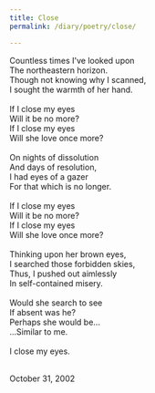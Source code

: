 ```yaml
---
title: Close
permalink: /diary/poetry/close/

---
```

<div class="poetry">

Countless times I've looked upon<br/>
The northeastern horizon.<br/>
Though not knowing why I scanned,<br/>
I sought the warmth of her hand.<br/>
<br/>
If I close my eyes<br/>
Will it be no more?<br/>
If I close my eyes<br/>
Will she love once more?<br/>
<br/>
On nights of dissolution<br/>
And days of resolution,<br/>
I had eyes of a gazer<br/>
For that which is no longer.<br/>
<br/>
If I close my eyes<br/>
Will it be no more?<br/>
If I close my eyes<br/>
Will she love once more?<br/>
<br/>
Thinking upon her brown eyes,<br/>
I searched those forbidden skies,<br/>
Thus, I pushed out aimlessly<br/>
In self-contained misery.<br/>
<br/>
Would she search to see<br/>
If absent was he?<br/>
Perhaps she would be...<br/>
...Similar to me.<br/>
<br/>
I close my eyes.<br/>
<br/>

<div class="poetry_date">October 31, 2002</div>



</div>
